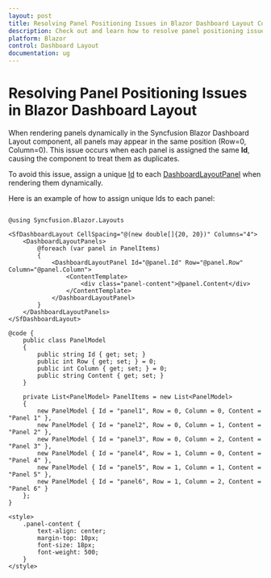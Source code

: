 ```yaml
---
layout: post
title: Resolving Panel Positioning Issues in Blazor Dashboard Layout Component | Syncfusion
description: Check out and learn how to resolve panel positioning issues in the Syncfusion Blazor Dashboard Layout component.
platform: Blazor
control: Dashboard Layout
documentation: ug
---
```


# Resolving Panel Positioning Issues in Blazor Dashboard Layout

When rendering panels dynamically in the Syncfusion Blazor Dashboard Layout component, all panels may appear in the same position (Row=0, Column=0). This issue occurs when each panel is assigned the same **Id**, causing the component to treat them as duplicates.

To avoid this issue, assign a unique [Id](https://help.syncfusion.com/cr/blazor/Syncfusion.Blazor.Layouts.DashboardLayoutPanel.html#Syncfusion_Blazor_Layouts_DashboardLayoutPanel_Id) to each [DashboardLayoutPanel](https://help.syncfusion.com/cr/blazor/Syncfusion.Blazor.Layouts.DashboardLayoutPanel.html) when rendering them dynamically.

Here is an example of how to assign unique Ids to each panel:

```cshtml

@using Syncfusion.Blazor.Layouts

<SfDashboardLayout CellSpacing="@(new double[]{20, 20})" Columns="4">
    <DashboardLayoutPanels>
        @foreach (var panel in PanelItems)
        {
            <DashboardLayoutPanel Id="@panel.Id" Row="@panel.Row" Column="@panel.Column">
                <ContentTemplate>
                    <div class="panel-content">@panel.Content</div>
                </ContentTemplate>
            </DashboardLayoutPanel>
        }
    </DashboardLayoutPanels>
</SfDashboardLayout>

@code {
    public class PanelModel
    {
        public string Id { get; set; }
        public int Row { get; set; } = 0;
        public int Column { get; set; } = 0;
        public string Content { get; set; }
    }

    private List<PanelModel> PanelItems = new List<PanelModel>
    {
        new PanelModel { Id = "panel1", Row = 0, Column = 0, Content = "Panel 1" },
        new PanelModel { Id = "panel2", Row = 0, Column = 1, Content = "Panel 2" },
        new PanelModel { Id = "panel3", Row = 0, Column = 2, Content = "Panel 3" },
        new PanelModel { Id = "panel4", Row = 1, Column = 0, Content = "Panel 4" },
        new PanelModel { Id = "panel5", Row = 1, Column = 1, Content = "Panel 5" },
        new PanelModel { Id = "panel6", Row = 1, Column = 2, Content = "Panel 6" }
    };
}

<style>
    .panel-content {
        text-align: center;
        margin-top: 10px;
        font-size: 18px;
        font-weight: 500;
    }
</style>

```

